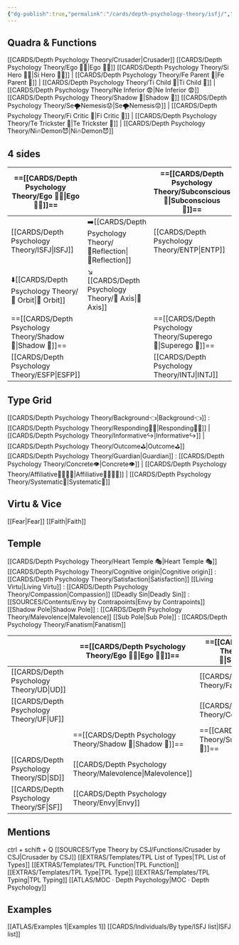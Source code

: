 ```yaml
---
{"dg-publish":true,"permalink":"/cards/depth-psychology-theory/isfj/","noteIcon":"","created":"2022-12-27T19:27:25.866+01:00","updated":"2023-04-20T21:22:35.036+02:00"}
---
```



## Quadra & Functions
[[CARDS/Depth Psychology Theory/Crusader\|Crusader]]
[[CARDS/Depth Psychology Theory/Ego 🙋‍♂️\|Ego 🙋‍♂️]]
[[CARDS/Depth Psychology Theory/Si Hero 🦸‍♂️\|Si Hero 🦸‍♂️]] | [[CARDS/Depth Psychology Theory/Fe Parent 🤨\|Fe Parent 🤨]] | [[CARDS/Depth Psychology Theory/Ti Child 🧒\|Ti Child 🧒]] | [[CARDS/Depth Psychology Theory/Ne Inferior 😨\|Ne Inferior 😨]]
[[CARDS/Depth Psychology Theory/Shadow 👤\|Shadow 👤]] 
[[CARDS/Depth Psychology Theory/Se🌪️Nemesis😟\|Se🌪️Nemesis😟]] | [[CARDS/Depth Psychology Theory/Fi Critic 🤔\|Fi Critic 🤔]] | [[CARDS/Depth Psychology Theory/Te Trickster 🤡\|Te Trickster 🤡]] | [[CARDS/Depth Psychology Theory/Ni🔥Demon😈\|Ni🔥Demon😈]]

## 4 sides  
| ==[[CARDS/Depth Psychology Theory/Ego 🙋‍♂️\|Ego 🙋‍♂️]]==  |                    | ==[[CARDS/Depth Psychology Theory/Subconscious 🤸\|Subconscious 🤸]]== |
| -------------- | ------------------ | ------------------- |
| [[CARDS/Depth Psychology Theory/ISFJ\|ISFJ]]               | ➡️[[CARDS/Depth Psychology Theory/🔀Reflection\|🔀Reflection]] | [[CARDS/Depth Psychology Theory/ENTP\|ENTP]] |
| ⬇️[[CARDS/Depth Psychology Theory/🔄 Orbit\|🔄 Orbit]] | ↘️ [[CARDS/Depth Psychology Theory/🧲 Axis\|🧲 Axis]]     |                     |
| ==[[CARDS/Depth Psychology Theory/Shadow 👤\|Shadow 👤]]==  |                    | ==[[CARDS/Depth Psychology Theory/Superego 👹\|Superego 👹]]==     |
| [[CARDS/Depth Psychology Theory/ESFP\|ESFP]]    |                   |  [[CARDS/Depth Psychology Theory/INTJ\|INTJ]] |


## Type Grid 
[[CARDS/Depth Psychology Theory/Background👈\|Background👈]] : [[CARDS/Depth Psychology Theory/Responding🧘‍♂️\|Responding🧘‍♂️]] | [[CARDS/Depth Psychology Theory/Informative↪️\|Informative↪️]] | [[CARDS/Depth Psychology Theory/Outcome⛳\|Outcome⛳]]
[[CARDS/Depth Psychology Theory/Guardian\|Guardian]]  : [[CARDS/Depth Psychology Theory/Concrete👁️\|Concrete👁️]] | [[CARDS/Depth Psychology Theory/Affiliative👨‍👩‍👧‍👦\|Affiliative👨‍👩‍👧‍👦]] | [[CARDS/Depth Psychology Theory/Systematic🔧\|Systematic🔧]] 

## Virtu & Vice
[[Fear\|Fear]] [[Faith\|Faith]]

## Temple 
[[CARDS/Depth Psychology Theory/Heart Temple 🎭\|Heart Temple 🎭]]
[[CARDS/Depth Psychology Theory/Cognitive origin\|Cognitive origin]] : [[CARDS/Depth Psychology Theory/Satisfaction\|Satisfaction]]
[[Living Virtu\|Living Virtu]] : [[CARDS/Depth Psychology Theory/Compassion\|Compassion]]
[[Deadly Sin\|Deadly Sin]] : [[SOURCES/Contents/Envy by Contrapoints\|Envy by Contrapoints]]
[[Shadow Pole\|Shadow Pole]] : [[CARDS/Depth Psychology Theory/Malevolence\|Malevolence]]
[[Sub Pole\|Sub Pole]] : [[CARDS/Depth Psychology Theory/Fanatism\|Fanatism]]

|       | ==[[CARDS/Depth Psychology Theory/Ego 🙋‍♂️\|Ego 🙋‍♂️]]== | ==[[CARDS/Depth Psychology Theory/Subconscious 🤸\|Subconscious 🤸]]== |
| ----- | ----------------- |  ----------------------- |
| [[CARDS/Depth Psychology Theory/UD\|UD]]   |    | [[CARDS/Depth Psychology Theory/Fanatism\|Fanatism]]      |
| [[CARDS/Depth Psychology Theory/UF\|UF]] |    | [[CARDS/Depth Psychology Theory/Compassion\|Compassion]]    |
|       | ==[[CARDS/Depth Psychology Theory/Shadow 👤\|Shadow 👤]]== |     ==[[CARDS/Depth Psychology Theory/Superego 👹\|Superego 👹]]==     |
| [[CARDS/Depth Psychology Theory/SD\|SD]]   | [[CARDS/Depth Psychology Theory/Malevolence\|Malevolence]] |                        |
| [[CARDS/Depth Psychology Theory/SF\|SF]] | [[CARDS/Depth Psychology Theory/Envy\|Envy]]       |                        |


## Mentions 
ctrl + schift + Q
[[SOURCES/Type Theory by CSJ/Functions/Crusader by CSJ\|Crusader by CSJ]]
[[EXTRAS/Templates/TPL List of Types\|TPL List of Types]]
[[EXTRAS/Templates/TPL Function\|TPL Function]]
[[EXTRAS/Templates/TPL Type\|TPL Type]]
[[EXTRAS/Templates/TPL Typing\|TPL Typing]]
[[ATLAS/MOC · Depth Psychology\|MOC · Depth Psychology]]

## Examples 
[[ATLAS/Examples 1\|Examples 1]] 
[[CARDS/Individuals/By type/ISFJ list\|ISFJ list]]